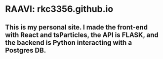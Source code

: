 # RAAVI: rkc3356.github.io

## This is my personal site. I made the front-end with React and tsParticles, the API is FLASK, and the backend is Python interacting with a Postgres DB.
